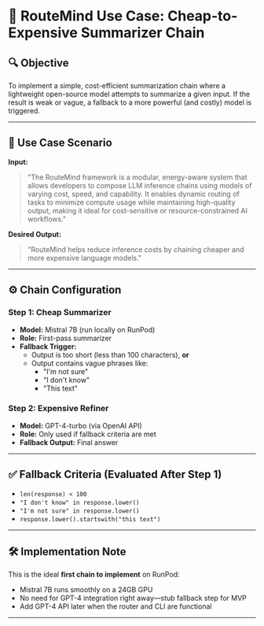 # 📄 RouteMind Use Case: Cheap-to-Expensive Summarizer Chain

## 🔍 Objective
To implement a simple, cost-efficient summarization chain where a lightweight open-source model attempts to summarize a given input. If the result is weak or vague, a fallback to a more powerful (and costly) model is triggered.

---

## 🧪 Use Case Scenario

**Input:**
> "The RouteMind framework is a modular, energy-aware system that allows developers to compose LLM inference chains using models of varying cost, speed, and capability. It enables dynamic routing of tasks to minimize compute usage while maintaining high-quality output, making it ideal for cost-sensitive or resource-constrained AI workflows."

**Desired Output:**
> "RouteMind helps reduce inference costs by chaining cheaper and more expensive language models."

---

## ⚙️ Chain Configuration

### Step 1: Cheap Summarizer
- **Model:** Mistral 7B (run locally on RunPod)
- **Role:** First-pass summarizer
- **Fallback Trigger:**
  - Output is too short (less than 100 characters), **or**
  - Output contains vague phrases like:
    - "I'm not sure"
    - "I don't know"
    - "This text"

### Step 2: Expensive Refiner
- **Model:** GPT-4-turbo (via OpenAI API)
- **Role:** Only used if fallback criteria are met
- **Fallback Output:** Final answer

---

## ✅ Fallback Criteria (Evaluated After Step 1)
- `len(response) < 100`
- `"I don't know" in response.lower()`
- `"I'm not sure" in response.lower()`
- `response.lower().startswith("this text")`

---

## 🛠️ Implementation Note
This is the ideal **first chain to implement** on RunPod:
- Mistral 7B runs smoothly on a 24GB GPU
- No need for GPT-4 integration right away—stub fallback step for MVP
- Add GPT-4 API later when the router and CLI are functional

---

